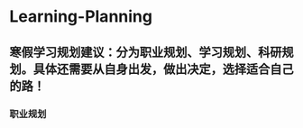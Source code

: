 # Learning-Planning
寒假学习规划建议：分为职业规划、学习规划、科研规划。具体还需要从自身出发，做出决定，选择适合自己的路！
-----------------
### 职业规划

